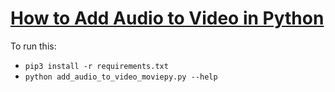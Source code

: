 # [How to Add Audio to Video in Python]()
To run this:
- `pip3 install -r requirements.txt`
- `python add_audio_to_video_moviepy.py --help`